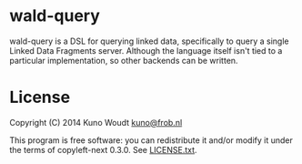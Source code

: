 
wald-query
============

wald-query is a DSL for querying linked data, specifically to query a single Linked Data
Fragments server.  Although the language itself isn't tied to a particular implementation, so
other backends can be written.



License
=======

Copyright (C) 2014  Kuno Woudt <kuno@frob.nl>

This program is free software: you can redistribute it and/or modify
it under the terms of copyleft-next 0.3.0.  See [LICENSE.txt](LICENSE.txt).

